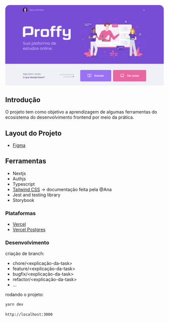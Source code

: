 ![Proffy Banner](assets/banner.png)

## Introdução

O projeto tem como objetivo a aprendizagem de algumas ferramentas do ecosistema do desenvolvimento frontend por meio da prática.

## Layout do Projeto

- [Figma](https://www.figma.com/file/pMFCskAYP1knLQfRDoB5FA/Proffy?type=design&node-id=160-2761&mode=design&t=lhkdkSqcDkoSydJE-0)

## Ferramentas

- Nextjs
- Authjs
- Typescript
- [Tailwind CSS](https://star-fork-7cd.notion.site/Tailwind-CSS-5f84548bddd44e30bbbb9c509b8687ad?pvs=4) -> documentação feita pela @Ana
- Jest and testing library
- Storybook

### Plataformas

- [Vercel](https://vercel.com/)
- [Vercel Postgres](https://vercel.com/postgres)

### Desenvolvimento

criação de branch:

- chore/<explicação-da-task>
- feature/<explicação-da-task>
- bugfix/<explicação-da-task>
- refactor/<explicação-da-task>
- ...

rodando o projeto:

```
yarn dev

http://localhost:3000
```

